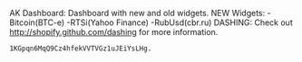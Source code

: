 AK Dashboard:
    Dashboard with new and old widgets. 
    NEW Widgets:
     -Bitcoin(BTC-e)
     -RTSi(Yahoo Finance)
     -RubUsd(cbr.ru)
DASHING:
    Check out http://shopify.github.com/dashing for more information.
    
    1KGpqn6MqQ9Cz4hfekVVTVGz1uJEiYsLHg.
    
    
